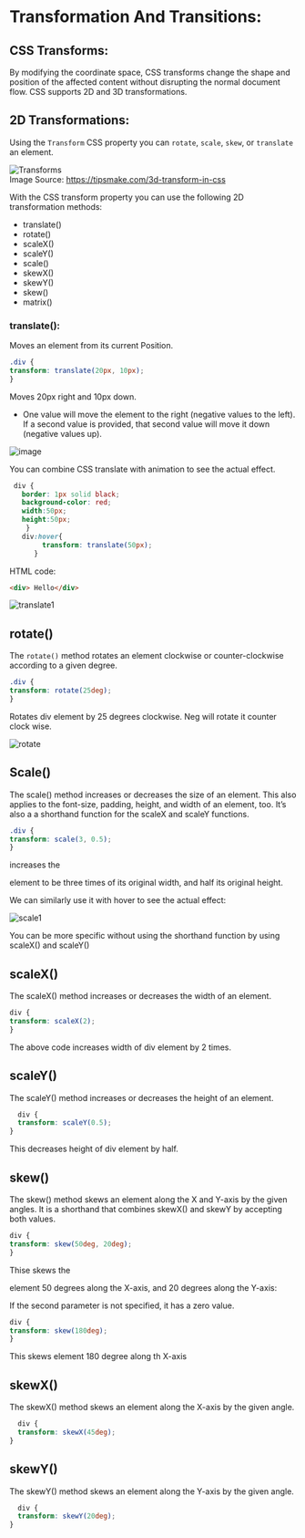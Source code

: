 # Transformation And Transitions:<r>
  
## CSS Transforms:<br>
By modifying the coordinate space, CSS transforms change the shape and position of the affected content without disrupting the normal document flow.
CSS supports 2D and 3D transformations.

## 2D Transformations: <br>
Using the `Transform` CSS property you can `rotate`, `scale`, `skew`, or `translate` an element. 
  
   ![Transforms](https://user-images.githubusercontent.com/70155541/134402288-3747cba1-de77-41b2-962d-9b7eb24a9d42.png)<br>
 Image Source: https://tipsmake.com/3d-transform-in-css <br>
  

With the CSS transform property you can use the following 2D transformation methods:

* translate()
* rotate()
* scaleX()
* scaleY()
* scale()
* skewX()
* skewY()
* skew()
* matrix()

### translate():<br>
  Moves an element from its current Position.
  
  ```css
  .div {
  transform: translate(20px, 10px);
}
```
  
  Moves 20px right and 10px down.
  * One value will move the element to the right (negative values to the left). If a second value is provided, that second value will move it down (negative values up).

  ![image](https://user-images.githubusercontent.com/70155541/134403974-972ffd09-d771-49a1-b4b5-aa48b1214850.png)

  You can combine CSS translate with animation to see the actual effect.
  
 ```css
  div {
    border: 1px solid black;
    background-color: red;
    width:50px;
    height:50px;
     }
    div:hover{
         transform: translate(50px);
       }
```

  
HTML code:
  ```html
  <div> Hello</div>
  
  ```
  
  ![translate1](https://user-images.githubusercontent.com/70155541/134408004-9fef5794-8dfa-43d5-b020-7f25d941dcda.gif)

  ## rotate()
  
  The `rotate()` method rotates an element clockwise or counter-clockwise according to a given degree.
  
  ```css
  .div {
  transform: rotate(25deg);
}
  ```
Rotates div element by 25 degrees clockwise. Neg will rotate it counter clock wise.
  
  ![rotate](https://user-images.githubusercontent.com/70155541/134408716-ff72d1d0-889f-4804-91fd-357ee2c5f125.png)

  
  ## Scale()
  
  The scale() method increases or decreases the size of an element. This also applies to the font-size, padding, height, and width of an element, too. It’s also a a shorthand function for the scaleX and scaleY functions.
  
  ```css
  .div {
  transform: scale(3, 0.5);
}
  ```
 increases the <div> element to be three times of its original width, and half its original height.
  
  We can similarly use it with hover to see the actual effect:
  
  ![scale1](https://user-images.githubusercontent.com/70155541/134409913-f3178199-f16c-4a1e-858e-d56eaec58a38.gif)

  You can be more specific without using the shorthand function by using scaleX() and scaleY()
  
  ## scaleX()
  The scaleX() method increases or decreases the width of an element.
  
  ```css
  div {
  transform: scaleX(2);
}
  ```
The above code increases width of div element by 2 times.

  ## scaleY()
  The scaleY() method increases or decreases the height of an element.

```css
  div {
  transform: scaleY(0.5);
}
  ```
  This decreases height of div element by half.
  
  ## skew()
  The skew() method skews an element along the X and Y-axis by the given angles. It is a shorthand that combines skewX() and skewY by accepting both values.
  
  ```css
  div {
  transform: skew(50deg, 20deg);
}
  ```
Thise skews the <div> element 50 degrees along the X-axis, and 20 degrees along the Y-axis:

If the second parameter is not specified, it has a zero value.
  
  ```css
  div {
  transform: skew(180deg);
}
```
  This skews element 180 degree along th X-axis
 
  ## skewX()
  The skewX() method skews an element along the X-axis by the given angle.

```css
  div {
  transform: skewX(45deg);
}
  ```

## skewY()
  The skewY() method skews an element along the Y-axis by the given angle.

```css
  div {
  transform: skewY(20deg);
}
  ```
